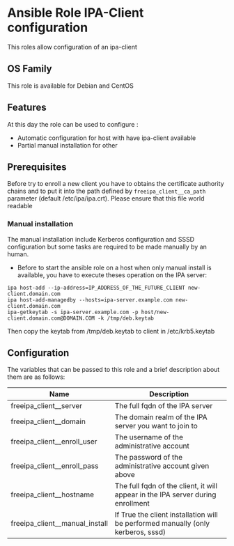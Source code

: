Ansible Role IPA-Client configuration
========

This roles allow configuration of an ipa-client

## OS Family

This role is available for Debian and CentOS

## Features

At this day the role can be used to configure :

  * Automatic configuration for host with have ipa-client available
  * Partial manual installation for other

## Prerequisites

Before try to enroll a new client you have to obtains the certificate authority chains and to put it into the path defined by ```freeipa_client__ca_path``` parameter (default /etc/ipa/ipa.crt).
Please ensure that this file world readable

### Manual installation

The manual installation include Kerberos configuration and SSSD configuration but some tasks are required to be made manually by an human.

  * Before to start the ansible role on a host when only manual install is available, you have to execute theses operation on the IPA server:

```
ipa host-add --ip-address=IP_ADDRESS_OF_THE_FUTURE_CLIENT new-client.domain.com
ipa host-add-managedby --hosts=ipa-server.example.com new-client.domain.com
ipa-getkeytab -s ipa-server.example.com -p host/new-client.domain.com@DOMAIN.COM -k /tmp/deb.keytab
```

Then copy the keytab from /tmp/deb.keytab to client in /etc/krb5.keytab


## Configuration

The variables that can be passed to this role and a brief description about them are as follows:

| Name                           | Description                                                                      |
| ------------------------------ | -------------------------------------------------------------------------------- |
| freeipa_client__server         | The full fqdn of the IPA server                                                  |
| freeipa_client__domain         | The domain realm of the IPA server you want to join to                           |
| freeipa_client__enroll_user    | The username of the administrative account                                       |
| freeipa_client__enroll_pass    | The password of the administrative account given above                           |
| freeipa_client__hostname       | The full fqdn of the client, it will appear in the IPA server during enrollment  |
| freeipa_client__manual_install | If True the client installation will be performed manually (only kerberos, sssd) |